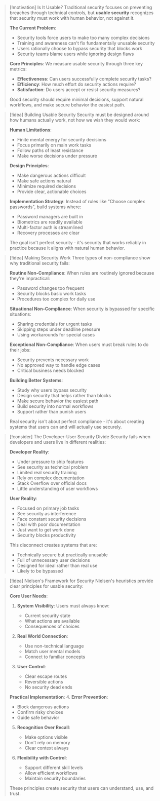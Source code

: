 
> [!motivation] Is It Usable?
> Traditional security focuses on preventing breaches through technical controls, but **usable security** recognizes that security must work with human behavior, not against it.
> 
> **The Current Problem**:
> - Security tools force users to make too many complex decisions
> - Training and awareness can't fix fundamentally unusable security
> - Users rationally choose to bypass security that blocks work
> - Security teams blame users while ignoring design flaws
> 
> **Core Principles**:
> We measure usable security through three key metrics:
> - **Effectiveness**: Can users successfully complete security tasks?
> - **Efficiency**: How much effort do security actions require?
> - **Satisfaction**: Do users accept or resist security measures?
> 
> Good security should require minimal decisions, support natural workflows, and make secure behavior the easiest path.

> [!idea] Building Usable Security
> Security must be designed around how humans actually work, not how we wish they would work:
> 
> **Human Limitations**:
> - Finite mental energy for security decisions
> - Focus primarily on main work tasks
> - Follow paths of least resistance
> - Make worse decisions under pressure
> 
> **Design Principles**:
> - Make dangerous actions difficult
> - Make safe actions natural
> - Minimize required decisions
> - Provide clear, actionable choices
> 
> **Implementation Strategy**:
> Instead of rules like "Choose complex passwords", build systems where:
> - Password managers are built in
> - Biometrics are readily available
> - Multi-factor auth is streamlined
> - Recovery processes are clear
>
> The goal isn't perfect security - it's security that works reliably in practice because it aligns with natural human behavior.

> [!idea] Making Security Work
> Three types of non-compliance show why traditional security fails:
> 
> **Routine Non-Compliance**:
> When rules are routinely ignored because they're impractical:
> - Password changes too frequent
> - Security blocks basic work tasks
> - Procedures too complex for daily use
> 
> **Situational Non-Compliance**:
> When security is bypassed for specific situations:
> - Sharing credentials for urgent tasks
> - Skipping steps under deadline pressure
> - Using workarounds for special cases
> 
> **Exceptional Non-Compliance**:
> When users must break rules to do their jobs:
> - Security prevents necessary work
> - No approved way to handle edge cases
> - Critical business needs blocked
> 
> **Building Better Systems**:
> - Study why users bypass security
> - Design security that helps rather than blocks
> - Make secure behavior the easiest path
> - Build security into normal workflows
> - Support rather than punish users
> 
> Real security isn't about perfect compliance - it's about creating systems that users can and will actually use securely.

> [!consider] The Developer-User Security Divide
> Security fails when developers and users live in different realities:
> 
> **Developer Reality**:
> - Under pressure to ship features
> - See security as technical problem
> - Limited real security training
> - Rely on complex documentation
> - Stack Overflow over official docs
> - Little understanding of user workflows
> 
> **User Reality**:
> - Focused on primary job tasks
> - See security as interference
> - Face constant security decisions
> - Deal with poor documentation
> - Just want to get work done
> - Security blocks productivity
> 
> This disconnect creates systems that are:
> - Technically secure but practically unusable
> - Full of unnecessary user decisions
> - Designed for ideal rather than real use
> - Likely to be bypassed

> [!idea] Nielsen's Framework for Security
> Nielsen's heuristics provide clear principles for usable security:
> 
> **Core User Needs**:
> 1. **System Visibility**: Users must always know:
>    - Current security state
>    - What actions are available
>    - Consequences of choices
> 
> 2. **Real World Connection**:
>    - Use non-technical language
>    - Match user mental models
>    - Connect to familiar concepts
> 
> 3. **User Control**:
>    - Clear escape routes
>    - Reversible actions
>    - No security dead ends
> 
> **Practical Implementation**:
> 4. **Error Prevention**:
>    - Block dangerous actions
>    - Confirm risky choices
>    - Guide safe behavior
> 
> 5. **Recognition Over Recall**:
>    - Make options visible
>    - Don't rely on memory
>    - Clear context always
> 
> 6. **Flexibility with Control**:
>    - Support different skill levels
>    - Allow efficient workflows
>    - Maintain security boundaries
> 
> These principles create security that users can understand, use, and trust.

